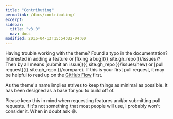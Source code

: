 ```yaml
---
title: "Contributing"
permalink: /docs/contributing/
excerpt:
sidebar:
  title: "v3.0"
  nav: docs
modified: 2016-04-13T15:54:02-04:00
---
```


Having trouble working with the theme? Found a typo in the documentation? Interested in adding a feature or [fixing a bug]({{ site.gh_repo }}/issues)? Then by all means [submit an issue]({{ site.gh_repo }}/issues/new) or [pull request]({{ site.gh_repo }}/compare). If this is your first pull request, it may be helpful to read up on the [GitHub Flow](https://guides.github.com/introduction/flow/) first.

As the theme's name implies strives to keep things as minimal as possible. It has been designed as a base for you to build off of.

Please keep this in mind when requesting features and/or submitting pull requests. If it's not something that most people will use, I probably won't consider it. When in doubt ask :smile:.